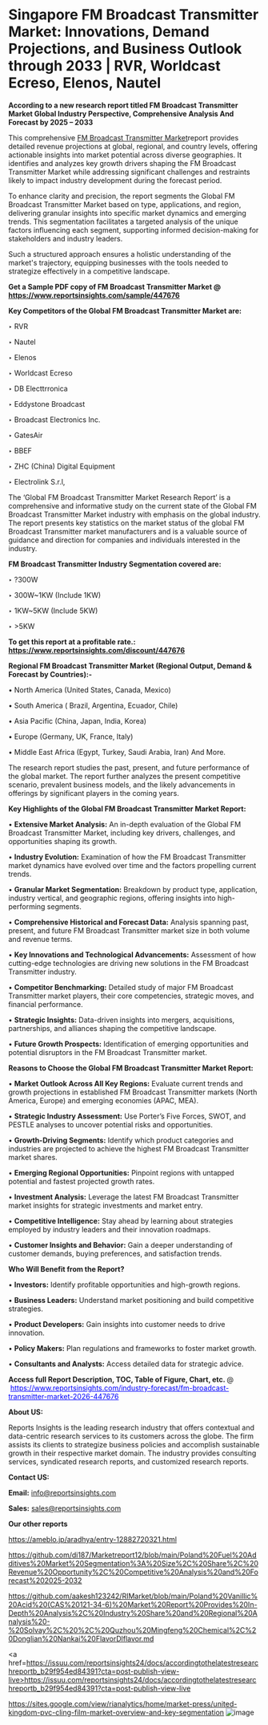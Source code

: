 # Singapore FM Broadcast Transmitter Market: Innovations, Demand Projections, and Business Outlook through 2033 | RVR, Worldcast Ecreso, Elenos, Nautel

<strong>According to a new research report titled FM Broadcast Transmitter Market Global Industry Perspective, Comprehensive Analysis And Forecast by 2025 – 2033</strong>

This comprehensive <a href=https://www.reportsinsights.com/sample/447676>FM Broadcast Transmitter Market</a>report provides detailed revenue projections at global, regional, and country levels, offering actionable insights into market potential across diverse geographies. It identifies and analyzes key growth drivers shaping the FM Broadcast Transmitter Market while addressing significant challenges and restraints likely to impact industry development during the forecast period.

To enhance clarity and precision, the report segments the Global FM Broadcast Transmitter Market based on type, applications, and region, delivering granular insights into specific market dynamics and emerging trends. This segmentation facilitates a targeted analysis of the unique factors influencing each segment, supporting informed decision-making for stakeholders and industry leaders.

Such a structured approach ensures a holistic understanding of the market's trajectory, equipping businesses with the tools needed to strategize effectively in a competitive landscape.

<strong>Get a Sample PDF copy of FM Broadcast Transmitter Market </strong><strong>@<a href=https://www.reportsinsights.com/sample/447676 style=color:#0000ff;> https://www.reportsinsights.com/sample/447676</a></strong></font>

<strong>Key Competitors of the Global FM Broadcast Transmitter Market are:</strong>

‣ RVR

‣ Nautel

‣ Elenos

‣ Worldcast Ecreso

‣ DB Electtrronica

‣ Eddystone Broadcast

‣ Broadcast Electronics Inc.

‣ GatesAir

‣ BBEF

‣ ZHC (China) Digital Equipment

‣ Electrolink S.r.l,

The ‘Global FM Broadcast Transmitter Market Research Report’ is a comprehensive and informative study on the current state of the Global FM Broadcast Transmitter Market industry with emphasis on the global industry. The report presents key statistics on the market status of the global FM Broadcast Transmitter market manufacturers and is a valuable source of guidance and direction for companies and individuals interested in the industry.

<strong>FM Broadcast Transmitter Industry Segmentation covered are:</strong>

‣ ?300W

‣ 300W~1KW (Include 1KW)

‣ 1KW~5KW (Include 5KW)

‣ >5KW

<strong>To get this report at a profitable rate.: <a href=https://www.reportsinsights.com/discount/447676 style=color:#0000ff;>https://www.reportsinsights.com/discount/447676</a></strong></font>

<strong>Regional FM Broadcast Transmitter Market (Regional Output, Demand &amp; Forecast by Countries):-</strong>

• North America (United States, Canada, Mexico)

• South America ( Brazil, Argentina, Ecuador, Chile)

• Asia Pacific (China, Japan, India, Korea)

• Europe (Germany, UK, France, Italy)

• Middle East Africa (Egypt, Turkey, Saudi Arabia, Iran) And More.

The research report studies the past, present, and future performance of the global market. The report further analyzes the present competitive scenario, prevalent business models, and the likely advancements in offerings by significant players in the coming years.

<strong>Key Highlights of the Global FM Broadcast Transmitter Market Report:</strong>

• <strong>Extensive Market Analysis:</strong> An in-depth evaluation of the Global FM Broadcast Transmitter Market, including key drivers, challenges, and opportunities shaping its growth.

• <strong>Industry Evolution:</strong> Examination of how the FM Broadcast Transmitter market dynamics have evolved over time and the factors propelling current trends.

• <strong>Granular Market Segmentation:</strong> Breakdown by product type, application, industry vertical, and geographic regions, offering insights into high-performing segments.

• <strong>Comprehensive Historical and Forecast Data:</strong> Analysis spanning past, present, and future FM Broadcast Transmitter market size in both volume and revenue terms.

• <strong>Key Innovations and Technological Advancements:</strong> Assessment of how cutting-edge technologies are driving new solutions in the FM Broadcast Transmitter industry.

• <strong>Competitor Benchmarking:</strong> Detailed study of major FM Broadcast Transmitter market players, their core competencies, strategic moves, and financial performance.

• <strong>Strategic Insights:</strong> Data-driven insights into mergers, acquisitions, partnerships, and alliances shaping the competitive landscape.

• <strong>Future Growth Prospects:</strong> Identification of emerging opportunities and potential disruptors in the FM Broadcast Transmitter market.

<strong>Reasons to Choose the Global FM Broadcast Transmitter Market Report:</strong>

• <strong>Market Outlook Across All Key Regions:</strong> Evaluate current trends and growth projections in established FM Broadcast Transmitter markets (North America, Europe) and emerging economies (APAC, MEA).

• <strong>Strategic Industry Assessment:</strong> Use Porter’s Five Forces, SWOT, and PESTLE analyses to uncover potential risks and opportunities.

• <strong>Growth-Driving Segments:</strong> Identify which product categories and industries are projected to achieve the highest FM Broadcast Transmitter market shares.

• <strong>Emerging Regional Opportunities:</strong> Pinpoint regions with untapped potential and fastest projected growth rates.

• <strong>Investment Analysis:</strong> Leverage the latest FM Broadcast Transmitter market insights for strategic investments and market entry.

• <strong>Competitive Intelligence:</strong> Stay ahead by learning about strategies employed by industry leaders and their innovation roadmaps.

• <strong>Customer Insights and Behavior:</strong> Gain a deeper understanding of customer demands, buying preferences, and satisfaction trends.

<strong>Who Will Benefit from the Report?</strong>

• <strong>Investors:</strong> Identify profitable opportunities and high-growth regions.

• <strong>Business Leaders:</strong> Understand market positioning and build competitive strategies.

• <strong>Product Developers:</strong> Gain insights into customer needs to drive innovation.

• <strong>Policy Makers:</strong> Plan regulations and frameworks to foster market growth.

• <strong>Consultants and Analysts:</strong> Access detailed data for strategic advice.
</ul>
<strong>Access full Report Description, TOC, Table of Figure, Chart, etc. </strong>@  <a href=https://www.reportsinsights.com/industry-forecast/fm-broadcast-transmitter-market-2026-447676 style=color:#0000ff;>https://www.reportsinsights.com/industry-forecast/fm-broadcast-transmitter-market-2026-447676</a></font>

<strong><strong>About US</strong>:</strong>

Reports Insights is the leading research industry that offers contextual and data-centric research services to its customers across the globe. The firm assists its clients to strategize business policies and accomplish sustainable growth in their respective market domain. The industry provides consulting services, syndicated research reports, and customized research reports.

<strong>Contact US:</strong>

<p class=""""><b>Email:</b> <a href=mailto:info@reportsinsights.com>info@reportsinsights.com</a></p>
<p class=""""><b>Sales:</b> <a href=mailto:sales@reportsinsights.com>sales@reportsinsights.com</a></p>

<strong>Our other reports</strong>

<a href=https://ameblo.jp/aradhya/entry-12882720321.html>https://ameblo.jp/aradhya/entry-12882720321.html</a>

<a href=https://github.com/di187/Marketreport12/blob/main/Poland%20Fuel%20Additives%20Market%20Segmentation%3A%20Size%2C%20Share%2C%20Revenue%20Opportunity%2C%20Competitive%20Analysis%20and%20Forecast%202025-2032>https://github.com/di187/Marketreport12/blob/main/Poland%20Fuel%20Additives%20Market%20Segmentation%3A%20Size%2C%20Share%2C%20Revenue%20Opportunity%2C%20Competitive%20Analysis%20and%20Forecast%202025-2032</a>

<a href=https://github.com/aakesh123242/RIMarket/blob/main/Poland%20Vanillic%20Acid%20(CAS%20121-34-6)%20Market%20Report%20Provides%20In-Depth%20Analysis%2C%20Industry%20Share%20and%20Regional%20Analysis%20-%20Solvay%2C%20%2C%20Quzhou%20Mingfeng%20Chemical%2C%20Donglian%20Nankai%20FlavorDlflavor.md>https://github.com/aakesh123242/RIMarket/blob/main/Poland%20Vanillic%20Acid%20(CAS%20121-34-6)%20Market%20Report%20Provides%20In-Depth%20Analysis%2C%20Industry%20Share%20and%20Regional%20Analysis%20-%20Solvay%2C%20%2C%20Quzhou%20Mingfeng%20Chemical%2C%20Donglian%20Nankai%20FlavorDlflavor.md</a>

<a href=https://issuu.com/reportsinsights24/docs/accordingtothelatestresearchreportb_b29f954ed84391?cta=post-publish-view-live>https://issuu.com/reportsinsights24/docs/accordingtothelatestresearchreportb_b29f954ed84391?cta=post-publish-view-live</a>

<a href=https://sites.google.com/view/rianalytics/home/market-press/united-kingdom-pvc-cling-film-market-overview-and-key-segmentation>https://sites.google.com/view/rianalytics/home/market-press/united-kingdom-pvc-cling-film-market-overview-and-key-segmentation</a>
![image](https://github.com/user-attachments/assets/b0b87059-bdae-4e09-a5a1-037a9acc34df)
